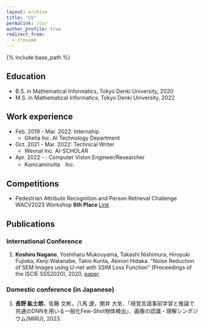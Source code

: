 ```yaml
---
layout: archive
title: "CV"
permalink: /cv/
author_profile: true
redirect_from:
  - /resume
---
```


{% include base_path %}

## Education
- B.S. in Mathematical Informatics, Tokyo Denki University, 2020
- M.S. in Mathematical Informatics, Tokyo Denki University, 2022

## Work experience
* Feb. 2019 - Mar. 2022: Internship
  * Ghelia Inc. AI Technology Department
* Oct. 2021 - Mar. 2022: Technical Writer
  * Wevnal Inc. AI-SCHOLAR
* Apr. 2022 - : Computer Vision Engineer/Researcher
  * Konicaminolta　Inc.

## Competitions
- Pedestrian Attribute Recognition and Person Retrieval Challenge WACV2023 Workshop  <b>6th Place </b> [Link](https://chalearnlap.cvc.uab.es/challenge/52/description/)

## Publications
### International Conference
1. **Koshiro Nagano**, Yoshiharu Mukouyama, Takashi Nishimura, Hiroyuki Fujioka, Kenji Watanabe, Takio Kurita, Akinori Hidaka. "Noise Reduction of SEM Images using U-net with SSIM Loss Function" (Proceedings of the ISCIE SSS2020), 2020. [paper](https://www.jstage.jst.go.jp/article/sss/2021/0/2021_65/_article/-char/ja/).

### Domestic conference (in Japanese)
1. **長野 紘士朗**，佐藤 文彬，八馬 遼，関井 大気．「視覚言語事前学習と推論で共通のDNNを用いる一般化Few-Shot物体検出」．画像の認識・理解シンポジウム(MIRU), 2023.

